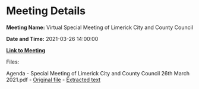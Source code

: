 # Meeting Details

**Meeting Name:** Virtual Special Meeting of Limerick City and County Council

**Date and Time:** 2021-03-26 14:00:00

**[Link to Meeting](https://www.limerick.ie/council/whats-on/special-meeting-limerick-city-and-county-council-40)**

Files: 

Agenda - Special Meeting of Limerick City and County Council 26th March 2021.pdf - [Original file](https://www.limerick.ie/sites/default/files/media/documents/2022-08/Agenda%20Special%20Meeting%2026.03.2021_0.pdf) - [Extracted text](./Agenda%20-%20Special%20Meeting%20of%20Limerick%20City%20and%20County%20Council%2026th%20March%202021.md)

